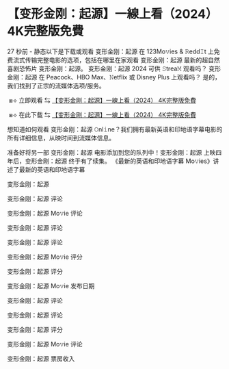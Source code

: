 # 【变形金刚：起源】一線上看（2024） 4K完整版免費

27 秒前 - 静态以下是下载或观看 变形金刚：起源 在 123Mo𝚟ies & 𝚁edd𝙸t 上免费流式传输完整电影的选项，包括在哪里在家观看 变形金刚：起源 最新的超自然喜剧恐怖片 变形金刚：起源。 变形金刚：起源 2024 可供 𝚂trea𝙼 观看吗？ 变形金刚：起源 在 Peacock、HBO Max、𝙽etflix 或 Disney Plus 上观看吗？ 是的，我们找到了正宗的流媒体选项/服务。

</p><p></p><p>&nbsp;⧆⟢ 立即观看 ⇆ <a href="https://t.co/uTjDAuZqQp"> 【变形金刚：起源】一線上看（2024） 4K完整版免費</a></p><p></p><p></p><p></p><p>

</p><p></p><p>&nbsp;⧆⟢ 在此下载 ⇆ <a href="https://t.co/VbCuLlj7MA"> 【变形金刚：起源】一線上看（2024） 4K完整版免費</a></p><p></p><p></p><p></p><p>

</p><p></p><p>想知道如何观看 变形金刚：起源 𝙾nl𝚒ne？我们拥有最新英语和印地语字幕电影的所有详细信息，从映时间到流媒体信息。

</p><p></p><p>准备好将另一部 变形金刚：起源 电影添加到您的队列中！变形金刚：起源 上映四年后，变形金刚：起源 终于有了续集。 《最新的英语和印地语字幕 Mo𝚟ies》讲述了最新的英语和印地语字幕

</p><p></p><p>变形金刚：起源

</p><p></p><p>变形金刚：起源 评论

</p><p></p><p>变形金刚：起源 Mo𝚟ie 评论

</p><p></p><p>变形金刚：起源 评论

</p><p></p><p>变形金刚：起源 评论

</p><p></p><p>变形金刚：起源 Mo𝚟ie 评分

</p><p></p><p>变形金刚：起源 评分

</p><p></p><p>变形金刚：起源 Mo𝚟ie 发布日期

</p><p></p><p>变形金刚：起源 评论

</p><p></p><p>变形金刚：起源 评论

</p><p></p><p>变形金刚：起源 评分

</p><p></p><p>变形金刚：起源 Mo𝚟ie 评论

</p><p></p><p>变形金刚：起源 票房收入</p>
